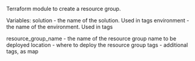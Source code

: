 Terraform module to create a resource group.

Variables:
solution - the name of the solution. Used in tags
environment - the name of the environment. Used in tags

resource_group_name - the name of the resource group name to be deployed
location - where to deploy the resource group
tags - additional tags, as map